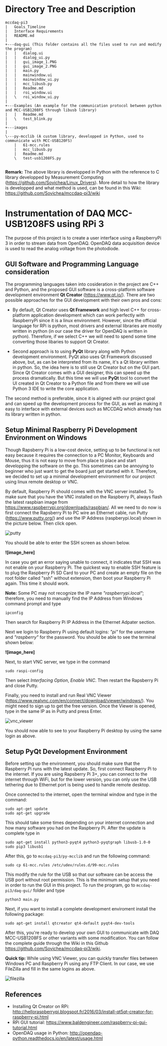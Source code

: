 # Directory Tree and Description
```
mccdaq-pi3
|   Goals_Timeline
|   Interface Requirements
|   README.md
|   
+---daq-gui (This folder contains all the files used to run and modify the program)
|   |   dialog.ui
|   |   dialog_ui.py
|   |   gui_image_1.PNG
|   |   gui_image_2.PNG
|   |   main.py
|   |   mainwindow.ui
|   |   mainwindow_ui.py
|   |   mcc_libusb.py
|   |   Readme.md
|   |   roi_window.ui
|   \   roi_window_ui.py   
|           
+---Examples (An example for the communication protocol between python and MCC-USB1208FS through libusb library)
|   |   Readme.md
|   \   test_blink.py
|       
+---images
|       
\---py-mcclib (A custom library, developped in Python, used to communicate with MCC-USB120FS)
    |   61-mcc.rules
    |   mcc_libusb.py
    |   Readme.md
    \   test-usb1208FS.py
        
```

**Remark:** The above library is developped in Python with the reference to C library developped by Measurement Computing (https://github.com/Sovichea/Linux_Drivers). More detail to how the library is developped and what method is used, can be found in this Wiki: https://github.com/Sovichea/mccdaq-pi3/wiki

# Instrumentation of DAQ MCC-USB1208FS using RPi 3
The purpose of this project is to create a user interface using a RaspberryPi 3 in order to stream data from OpenDAQ. OpenDAQ data acquisition device is used to read the analog voltage from the photodiode.

## GUI Software and Programming Language consideration
The programming languages taken into cosideration in the project are C++ and Python, and the proposed GUI software is a cross-platform software development environment **Qt Creator** (https://www.qt.io/). There are two possible approaches for the GUI development with their own pros and cons:
* By default, Qt Creator uses **Qt Framework** and high level C++ for cross-platform application development which can work perfectly with RaspberryPi since it is a linux environment. However, since the official language for RPi is python, most drivers and external libraries are mostly written in python (in our case the driver for OpenDAQ is written in python). Therefore, if we select C++ we will need to spend some time converting those libaries to support Qt Creator.

* Second approach is to using **PyQt** library along with Python development environment. PyQt also uses Qt Framework discussed above, but, as can be interpreted from its name, it's a Qt library written in python. So, the idea here is to still use Qt Creator but on the GUI part. Since Qt Creator comes with a GUI designer, this can speed up the process dramatically. But this time we will use **PyQt** tool to convert the UI created in Qt Creator to a Python file and from there we will use Python 3 IDE to write the core application.

The second method is preferable, since it is aligned with our project goal and can speed up the development process for the GUI, as well as making it easy to interface with external devices such as MCCDAQ which already has its library written in python.

## Setup Minimal Raspberry Pi Development Environment on Windows
Though Rapsberry Pi is a low-cost device, setting up to be functional is not easy because it requires the connection to a PC Monitor, Keyboards and Mouse, thus it is not easy to move from place to place and start developping the software on the go. This sometimes can be annoying to beginner who just want to get the board just get started with it. Therefore, we decided to set up a minimal development environment for our project using linux remote desktop or VNC. 

By default, Raspberry Pi should comes with the VNC server installed. To make sure that you have the VNC installed on the Raspberry Pi, always flash the latest raspbian image from https://www.raspberrypi.org/downloads/raspbian/. All we need to do now is first connect the Rapsberry Pi to PC wire an Ethernet cable, run Putty (https://www.putty.org/) and use the IP Address (raspberypi.local) shown in the picture below. Then click open.

![putty](https://github.com/Sovichea/mccdaq-pi3/blob/master/images/putty.PNG)

You should be able to enter the SSH screen as shown below.

**![image_here]**

In case you get an error saying unable to connect, it indicates that SSH was not enable on your Raspberry Pi. The quickest way to enable SSH feature is to plug the Raspberry Pi SD Card to your PC and create an empty file on the root folder called "ssh" without extension, then boot your Raspberry Pi again. This time it should work.

**Note:** Some PC may not recognize the IP name *"raspberrypi.local"*; therefore, you need to manually find the IP Address from Windows command prompt and type 
```
ipconfig
```
Then search for Raspberry Pi IP Address in the Ethernet Adpater section.


Next we login to Raspberry Pi using default logins: *"pi"* for the username and *"raspberry"* for the password. You should be able to see the terminal shown below:

**![image_here]**

Next, to start VNC server, we type in the command

```
sudo raspi-config
```

Then select *Interfacing Option*, *Enable VNC*. Then restart the Rapsberry Pi and close Putty.

Finally, you need to install and run Real VNC Viewer (https://www.realvnc.com/en/connect/download/viewer/windows/). You might need to sign up to get the free version. Once the Viewer is opened, type in the same IP as in Putty and press Enter.

![vnc_viewer](https://github.com/Sovichea/mccdaq-pi3/blob/master/images/vnc_viewer.PNG)

You should now able to see to your Raspberry Pi desktop by using the same login as above.

## Setup PyQt Development Environment
Before setting up the environment, you should make sure that the Raspberry Pi runs with the latest update. So, first connect Raspberry Pi to the internet. If you are using Rapsberry Pi 3+, you can connect to the internet through WiFi, but for the lower version, you can only use the USB tethering due to Ethernet port is being used to handle remote desktop. 

Once connected to the internet, open the terminal window and type in the command:
```
sudo apt-get update
sudo apt-get upgrade
```
This should take some times depending on your internet connection and how many software you had on the Raspberry Pi. After the update is complete type in
```
sudo apt-get install python3-pyqt4 python3-pyqtgraph libusb-1.0-0
sudo pip3 libusb1
```
After this, go to `mccdaq-pi3/py-mcclib` and run the following command:
```
sudo cp 61-mcc.rules /etc/udev/rules.d/99-mcc.rules
```
This modify the rule for the USB so that our software can be access the USB port without root permission. This is the minimum setup that you need in order to run the GUI in this project. To run the program, go to `mccdaq-pi3/daq-gui/` folder and type 
```
python3 main.py
```

Next, if you want to install a complete development enviroment install the following package:
```
sudo apt-get install qtcreator qt4-default pyqt4-dev-tools
```
After this, you're ready to develop your own GUI to communicate with DAQ MCC-USB1208FS or other variants with some modification. You can follow the complete guide through the Wiki in this Github https://github.com/Sovichea/mccdaq-pi3/wiki.

**Quick tip:** While using VNC Viewer, you can quickly transfer files between Windows PC and Raspberry Pi using any FTP Client. In our case, we use FileZilla and fill in the same logins as above.

![filezilla](https://github.com/Sovichea/mccdaq-pi3/blob/master/images/filezilla.PNG)

## References
* Installing Qt Creator on RPi: http://helloraspberrypi.blogspot.fr/2016/03/install-qt5qt-creator-for-raspberry-pi.html
* RPi GUI tutorial: https://www.baldengineer.com/raspberry-pi-gui-tutorial.html
* OpenDAQ usage in Python: http://opendaq-python.readthedocs.io/en/latest/usage.html
